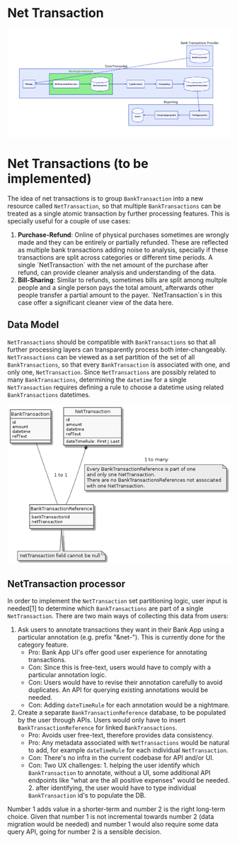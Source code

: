 # Net Transaction

![](net-transactions-diagram.png)

# Net Transactions (to be implemented)

The idea of net transactions is to group `BankTransaction` into a new
resource called `NetTransaction`, so that multiple `BankTransactions`
can be treated as a single atomic transaction by further processing
features. This is specially useful for a couple of use cases:

1.  **Purchase-Refund**: Online of physical purchases sometimes are
    wrongly made and they can be entirely or partially refunded. These
    are reflected as multiple bank transactions adding noise to
    analysis, specially if these transactions are split across
    categories or different time periods. A single \`NetTransaction\`
    with the net amount of the purchase after refund, can provide
    cleaner analysis and understanding of the data.
2.  **Bill-Sharing**: Similar to refunds, sometimes bills are split
    among multple people and a single person pays the total amount,
    afterwards other people transfer a partial amount to the payer.
    \`NetTransaction\`s in this case offer a significant cleaner view of
    the data here.

## Data Model

`NetTransactions` should be compatible with `BankTransactions` so that
all further processing layers can transparently process both
inter-changeably. `NetTransactions` can be viewed as a set partition of
the set of all `BankTransactions`, so that every `BankTransaction` is
associated with one, and only one, `NetTransaction`. Since
`NetTransactions` are possibly related to many `BankTransactions`,
determining the `datetime` for a single `NetTransaction` requires
defining a rule to choose a datetime using related `BankTransactions`
datetimes.

![](net-transactions-relationship.png)

## NetTransaction processor

In order to implement the `NetTransaction` set partitioning logic, user
input is needed\[1\] to determine which `BankTransactions` are part of a
single `NetTransaction`. There are two main ways of collecting this data
from users:

1.  Ask users to annotate transactions they want in their Bank App using
    a particular annotation (e.g. prefix "\&net-"). This is currently
    done for the category feature.
      - Pro: Bank App UI's offer good user experience for annotating
        transactions.
      - Con: Since this is free-text, users would have to comply with a
        particular annotation logic.
      - Con: Users would have to revise their annotation carefully to
        avoid duplicates. An API for querying existing annotations would
        be needed.
      - Con: Adding `dateTimeRule` for each annotation would be a
        nightmare.
2.  Create a separate `BankTransactionReference` database, to be
    populated by the user through APIs. Users would only have to insert
    `BankTransactionReference` for linked `BankTransactions`.
      - Pro: Avoids user free-text, therefore provides data consistency.
      - Pro: Any metadata associated with `NetTransactions` would be
        natural to add, for example `dateTimeRule` for each individual
        `NetTransaction`.
      - Con: There's no infra in the current codebase for API and/or UI.
      - Con: Two UX challenges: 1. helping the user identify which
        `BankTransaction` to annotate, without a UI, some additional API
        endpoints like "what are the all positive expenses" would be
        needed. 2. after identifying, the user would have to type
        individual `BankTransaction` id's to populate the DB.

Number 1 adds value in a shorter-term and number 2 is the right
long-term choice. Given that number 1 is not incremental towards number
2 (data migration would be needed) and number 1 would also require some
data query API, going for number 2 is a sensible decision.

[^user_input]: The assumption here is automatic partitioning logic wouldn't be accurate enough, maybe with a more robust database we could start playing with automating that for users.
